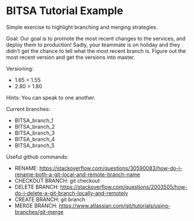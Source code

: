 # BITSA Tutorial Example

Simple exercise to highlight branching and merging strategies. 

Goal:
Our goal is to promote the most recent changes to the services, and deploy them to production! 
Sadly, your teammate is on holiday and they didn't get the chance to tell what the most recent branch is. 
Figure out the most recent version and get the versions into master. 

Versioning:
- 1.65 > 1.55
- 2.80 > 1.80

Hints:
You can speak to one another.

Current branches:
- BITSA_branch_1
- BITSA_branch_2
- BITSA_branch_3
- BITSA_branch_4
- BITSA_branch_5

Useful github commands:
- RENAME: https://stackoverflow.com/questions/30590083/how-do-i-rename-both-a-git-local-and-remote-branch-name
- CHECKOUT BRANCH: git checkout <branch-name>
- DELETE BRANCH: https://stackoverflow.com/questions/2003505/how-do-i-delete-a-git-branch-locally-and-remotely
- CREATE BRANCH: git branch <branch-name>
- MERGE BRANCH: https://www.atlassian.com/git/tutorials/using-branches/git-merge
